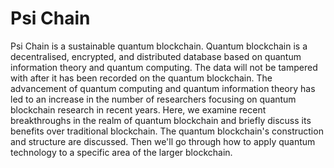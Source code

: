 # **Psi Chain**

Psi Chain is a sustainable quantum blockchain. Quantum blockchain is a decentralised, encrypted, and distributed database based on quantum information theory and quantum computing. The data will not be tampered with after it has been recorded on the quantum blockchain. The advancement of quantum computing and quantum information theory has led to an increase in the number of researchers focusing on quantum blockchain research in recent years. Here, we examine recent breakthroughs in the realm of quantum blockchain and briefly discuss its benefits over traditional blockchain. The quantum blockchain's construction and structure are discussed. Then we'll go through how to apply quantum technology to a specific area of the larger blockchain.
